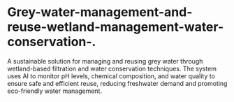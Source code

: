 # Grey-water-management-and-reuse-wetland-management-water-conservation-.
A sustainable solution for managing and reusing grey water through wetland-based filtration and water conservation techniques. The system uses AI to monitor pH levels, chemical composition, and water quality to ensure safe and efficient reuse, reducing freshwater demand and promoting eco-friendly water management.

